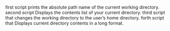 first script prints the absolute path name of the current working directory.
second script Displays the contents list of your current directory.
third script that changes the working directory to the user’s home directory.
forth script that Displays current directory contents in a long format.

